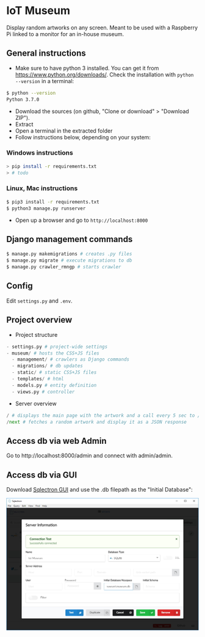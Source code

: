 # IoT Museum
Display random artworks on any screen. Meant to be used with a Raspberry Pi linked to a monitor for an in-house museum.

## General instructions
- Make sure to have python 3 installed. You can get it from https://www.python.org/downloads/. Check the installation with `python --version` in a terminal:
```bash
$ python --version
Python 3.7.0
```
- Download the sources (on github, "Clone or download" > "Download ZIP").
- Extract
- Open a terminal in the extracted folder
- Follow instructions below, depending on your system:

### Windows instructions
```bash
> pip install -r requirements.txt
> # todo
```

### Linux, Mac instructions
```bash
$ pip3 install -r requirements.txt
$ python3 manage.py runserver
```

- Open up a browser and go to `http://localhost:8000`

## Django management commands
```bash
$ manage.py makemigrations # creates .py files
$ manage.py migrate # execute migrations to db
$ manage.py crawler_rmngp # starts crawler
```

## Config
Edit `settings.py` and `.env`.

## Project overview
- Project structure
```python
- settings.py # project-wide settings
- museum/ # hosts the CSS+JS files
  - management/ # crawlers as Django commands
  - migrations/ # db updates
  - static/ # static CSS+JS files
  - templates/ # html
  - models.py # entity definition
  - views.py # controller
```

- Server overview
```python
/ # displays the main page with the artwork and a call every 5 sec to /next
/next # fetches a random artwork and display it as a JSON response
```

## Access db via web Admin
Go to http://localhost:8000/admin and connect with admin/admin.

## Access db via GUI
Download [Sqlectron GUI](https://sqlectron.github.io/) and use the .db filepath as the "Initial Database":

![Sqlectron configuration](/docs/sqlectron-configuration.jpg)

